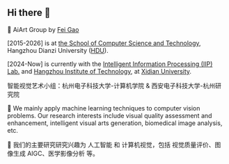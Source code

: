 ## Hi there 👋

🙋‍ AiArt Group by [Fei Gao](https://aiart.live/)

[2015-2026] is at [the School of Computer Science and Technology](http://computer.hdu.edu.cn/), Hangzhou Dianzi University ([HDU](https://www.hdu.edu.cn/)). 

[2024-Now] is currently with the [Intelligent Information Processing (IIP) Lab.](https://iip-xdu.github.io/) and [Hangzhou Institute of Technology](https://hz.xidian.edu.cn/), at [Xidian University](https://www.xidian.edu.cn/). 

智能视觉艺术小组：杭州电子科技大学-计算机学院 & 西安电子科技大学-杭州研究院

🌈 We mainly apply machine learning techniques to computer vision problems. Our research interests include visual quality assessment and enhancement, intelligent visual arts generation, biomedical image analysis, etc. 

🧙 我们的主要研究研究兴趣为 人工智能 和 计算机视觉，包括 视觉质量评价、图像生成 AIGC、医学影像分析 等。


<!--


🧙 We have developed a series of demonstrations for artistic portrait drawing generation (APDG), including an applet, a robot, and a printer. Our demonstrations are easy to use and have achieved excellent user experience in various exhibitions. You can try our demos by scanning the following QR code （"妙绘艺术"微信小程序）.

![](wechat.png)



**Here are some ideas to get you started:**

🙋‍♀️ A short introduction - what is your organization all about?
🌈 Contribution guidelines - how can the community get involved?
👩‍💻 Useful resources - where can the community find your docs? Is there anything else the community should know?
🍿 Fun facts - what does your team eat for breakfast?
🧙 Remember, you can do mighty things with the power of [Markdown](https://docs.github.com/github/writing-on-github/getting-started-with-writing-and-formatting-on-github/basic-writing-and-formatting-syntax)
-->
